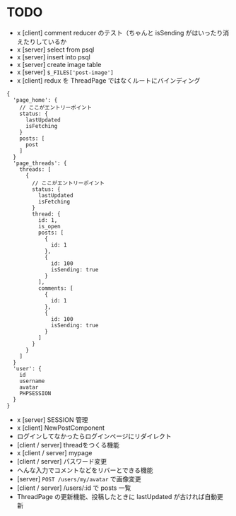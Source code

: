 # TODO
- x [client] comment reducer のテスト（ちゃんと isSending がはいったり消えたりしているか
- x [server] select from psql
- x [server] insert into psql
- x [server] create image table
- x [server] `$_FILES['post-image']`
- x [client] redux を ThreadPage ではなくルートにバインディング
```
{
  'page_home': {
    // ここがエントリーポイント
    status: {
      lastUpdated
      isFetching
    }
    posts: [
      post
    ]
  }
  'page_threads': {
    threads: [
      {
        // ここがエントリーポイント
        status: {
          lastUpdated
          isFetching
        }
        thread: {
          id: 1,
          is_open
          posts: [
            {
              id: 1
            },
            {
              id: 100
              isSending: true
            }
          ],
          comments: [
            {
              id: 1
            },
            {
              id: 100
              isSending: true
            }
          ]
        }
      }
    ]
  }
  'user': {
    id
    username
    avatar
    PHPSESSION
  }
}
```
- x [server] SESSION 管理
- x [client] NewPostComponent
- ログインしてなかったらログインページにリダイレクト 
- [client / server] threadをつくる機能
- x [client / server] mypage
- [client / server] パスワード変更
- へんな入力でコメントなどをリバーとできる機能
- [server] `POST /users/my/avatar` で画像変更
- [client / server] /users/:id で posts 一覧
- ThreadPage の更新機能、投稿したときに lastUpdated が古ければ自動更新
